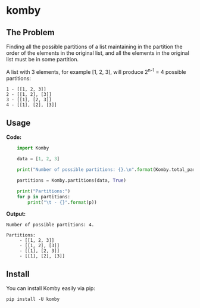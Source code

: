# komby

## The Problem

Finding all the possible partitions of a list maintaining in the partition the order of the elements in 
the original list, and all the elements in the original list must be in some partition.

A list with 3 elements, for example [1, 2, 3], will produce 2<sup>n-1</sup> = 4 possible partitions:

```
1 - [[1, 2, 3]]
2 - [[1, 2], [3]]
3 - [[1], [2, 3]]
4 - [[1], [2], [3]]
```


## Usage

**Code:**

```Python
    import Komby

    data = [1, 2, 3]

    print("Number of possible partitions: {}.\n".format(Komby.total_partitions(data)))

    partitions = Komby.partitions(data, True)

    print("Partitions:")
    for p in partitions:
        print("\t - {}".format(p))

```

**Output:**

```
Number of possible partitions: 4.

Partitions:
	 - [[1, 2, 3]]
	 - [[1, 2], [3]]
	 - [[1], [2, 3]]
	 - [[1], [2], [3]]
```

## Install 

You can install Komby easily via pip:

```shell
pip install -U komby
```